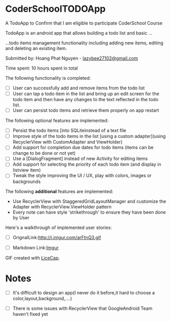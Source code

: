 # CoderSchoolTODOApp
A TodoApp to Confirm that I am eligible to participate CoderSchool Course

 TodoApp is an android app that allows building a todo list and basic …

…todo items management functionality including adding new items, editing and deleting an existing item.

Submitted by: Hoang Phat Nguyen - lazybee27102@gmail.com

Time spent: 10 hours spent in total 

The following functionality is completed:

* [ ] User can successfully add and remove items from the todo list
* [ ] User can tap a todo item in the list and bring up an edit screen for the todo item and then have any changes to the text reflected in the todo list.
* [ ] User can persist todo items and retrieve them properly on app restart

The following optional features are implemented:

* [ ] Persist the todo items [into SQLiteinstead of a text file
* [ ] Improve style of the todo items in the list [using a custom adapter](using RecyclerView with CustomAdapter and ViewHolder)
* [ ] Add support for completion due dates for todo items (items can be change to be done or not yet)
* [ ] Use a [DialogFragment] instead of new Activity for editing items
* [ ] Add support for selecting the priority of each todo item (and display in listview item)
* [ ] Tweak the style improving the UI / UX, play with colors, images or backgrounds

The following **additional** features are implemented:

- Use RecyclerView with StaggeredGridLayoutManager and customize the Adapter with RecyclerView.ViewHolder pattern
- Every note can have style 'strikethrough' to ensure they have been done by User

Here's a walkthrough of implemented user stories:
* [ ] OrignalLink:http://i.imgur.com/arFtnQ3.gif
* [ ] Markdown Link:[Imgur](http://i.imgur.com/arFtnQ3.gifv)




GIF created with [LiceCap](http://www.cockos.com/licecap/).

# Notes
* [ ] It's difficult to design an app(I never do it before,it hard to choose a color,layout,background,....)
* [ ] There is some issues with RecyclerView that GoogleAndroid Team haven't fixed yet

